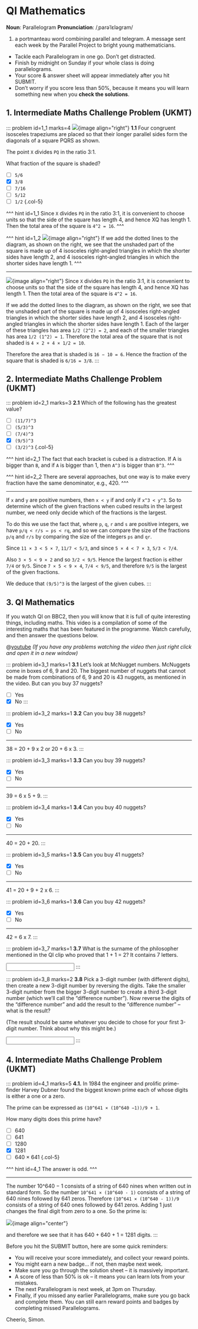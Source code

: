 # QI Mathematics

<div class="dictionary">

__Noun__: Parallelogram
__Pronunciation__: /ˌparəˈlɛləɡram/

1. a portmanteau word combining parallel and telegram. A message sent each
week by the Parallel Project to bright young mathematicians.

</div>

*	Tackle each Parallelogram in one go. Don’t get distracted.
*	Finish by midnight on Sunday if your whole class is doing parallelograms.
*	Your score & answer sheet will appear immediately after you hit SUBMIT.
*	Don’t worry if you score less than 50%, because it means you will learn something new when you __check the solutions__.


## 1. Intermediate Maths Challenge Problem (UKMT)
<!--- 2013 (13) --->

::: problem id=1_1 marks=4
![](/resources/9-26-qi-mathematics/1-square.png){image align="right"}
__1.1__ Four congruent isosceles trapeziums are placed so that their longer parallel sides form the diagonals of a square PQRS as shown.  

The point `X` divides `PQ` in the ratio 3:1.  

What fraction of the square is shaded?

* [ ] `5/6`
* [x] `3/8`
* [ ] `7/16`
* [ ] `5/12`
* [ ] `1/2`
{.col-5}

^^^ hint id=1_1
Since `X` divides `PQ` in the ratio 3:1, it is convenient to choose units so that the side of the square has length 4, and hence XQ has length 1. Then the total area of the square is `4^2 = 16`.
^^^

^^^ hint id=1_2
![](/resources/9-26-qi-mathematics/1-square-answer.png){image align="right"}
If we add the dotted lines to the diagram, as shown on the right, we see that the unshaded part of the square is made up of 4 isosceles right-angled triangles in which the shorter sides have length 2, and 4 isosceles right-angled triangles in which the shorter sides have length 1.
^^^

---

![](/resources/9-26-qi-mathematics/1-square-answer.png){image align="right"}
Since `X` divides `PQ` in the ratio 3:1, it is convenient to choose units so that the side of the square has length 4, and hence XQ has length 1. Then the total area of the square is `4^2 = 16`.  

If we add the dotted lines to the diagram, as shown on the right, we see that the unshaded part of the square is made up of 4 isosceles right-angled triangles in which the shorter sides have length 2, and 4 isosceles right-angled triangles in which the shorter sides have length 1. Each of the larger of these triangles has area `1/2 (2^2) = 2`, and
each of the smaller triangles has area `1/2 (1^2) = 1`. Therefore the total area of the square that is not shaded is `4 × 2 + 4 × 1/2 = 10`.  

Therefore the area that is shaded is `16 − 10 = 6`. Hence the fraction of the square that is shaded is `6/16 = 3/8`.
:::


## 2. Intermediate Maths Challenge Problem (UKMT)
<!--- 2013 (14) --->

::: problem id=2_1 marks=3
__2.1__ Which of the following has the greatest value?

* [ ] `(11/7)^3`
* [ ] `(5/3)^3`
* [ ] `(7/4)^3`
* [x] `(9/5)^3`
* [ ] `(3/2)^3`
{.col-5}

^^^ hint id=2_1
The fact that each bracket is cubed is a distraction. If A is bigger than `B`, and if `A` is bigger than 1, then `A^3` is bigger than `B^3`.
^^^

^^^ hint id=2_2
There are several approaches, but one way is to make every fraction have the same denominator, e.g., 420.
^^^

---

If `x` and `y` are positive numbers, then `x < y` if and only if `x^3 < y^3`. So to determine which of the given fractions when cubed results in the largest number, we need only decide which of the fractions is the largest.  

To do this we use the fact that, where `p`, `q`, `r` and `s` are positive integers, we have `p/q < r/s ⇔ ps < rq`, and so we can compare the size of the fractions `p/q` and `r/s` by comparing the size of the integers `ps` and `qr`.  

Since `11 × 3 < 5 × 7`, `11/7 < 5/3`, and since `5 × 4 < 7 × 3`, `5/3 < 7/4`.  

Also `3 × 5 < 9 × 2` and so `3/2 < 9/5`. Hence the largest fraction is either `7/4` or `9/5`. Since `7 × 5 < 9 × 4`, `7/4 < 9/5`, and therefore `9/5` is the largest of the given fractions.  

We deduce that `(9/5)^3` is the largest of the given cubes.
:::


## 3. QI Mathematics

If you watch QI on BBC2, then you will know that it is full of quite interesting things, including maths. This video is a compilation of some of the interesting maths that has been featured in the programme. Watch carefully, and then answer the questions below.

@[youtube](lwfedNylBXU?rel=0) _(If you have any problems watching the video then just right click and open it in a new window)_  

::: problem id=3_1 marks=1
__3.1__ Let’s look at McNugget numbers. McNuggets come in boxes of 6, 9 and 20. The biggest number of nuggets that cannot be made from combinations of 6, 9 and 20 is 43 nuggets, as mentioned in the video. But can you buy 37 nuggets?

* [ ] Yes
* [x] No
:::

::: problem id=3_2 marks=1
__3.2__ Can you buy 38 nuggets?

* [x] Yes
* [ ] No

---

38 = 20 + 9 x 2 or 20 + 6 x 3.
:::

::: problem id=3_3 marks=1
__3.3__ Can you buy 39 nuggets?

* [x] Yes
* [ ] No

---

39 = 6 x 5 + 9.
:::

::: problem id=3_4 marks=1
__3.4__ Can you buy 40 nuggets?

* [x] Yes
* [ ] No

---

40 = 20 + 20.
:::

::: problem id=3_5 marks=1
__3.5__ Can you buy 41 nuggets?

* [x] Yes
* [ ] No

---

41 = 20 + 9 + 2 x 6.
:::

::: problem id=3_6 marks=1
__3.6__ Can you buy 42 nuggets?

* [x] Yes
* [ ] No

---

42 = 6 x 7.
:::

::: problem id=3_7 marks=1
__3.7__ What is the surname of the philosopher mentioned in the QI clip who proved that 1 + 1 = 2? It contains 7 letters.

<input type="text" solution="RUSSELL"/>  
:::

::: problem id=3_8 marks=2
__3.8__ Pick a 3-digit number (with different digits), then create a new 3-digit number by reversing the digits. Take the smaller 3-digit number from the bigger 3-digit number to create a third 3-digit number (which we’ll call the “difference number”). Now reverse the digits of the “difference number” and add the result to the “difference number” – what is the result?  

(The result should be same whatever you decide to chose for your first 3-digit number. Think about why this might be.)

<input type="number" solution="1089"/>  
:::


## 4. Intermediate Maths Challenge Problem (UKMT)
<!--- 2013 (25) --->

::: problem id=4_1 marks=5
__4.1.__ In 1984 the engineer and prolific prime-finder Harvey Dubner found the biggest known prime each of whose digits is either a one or a zero.  

The prime can be expressed as `(10^641 × (10^640 −1))/9 + 1`.  

How many digits does this prime have?

* [ ] 640
* [ ] 641
* [ ] 1280
* [x] 1281
* [ ] 640 × 641
{.col-5}

^^^ hint id=4_1
The answer is odd.
^^^

---

The number 10^640 − 1 consists of a string of 640 nines when written out in standard form. So the
number `10^641 × (10^640 - 1)` consists of a string of 640 nines followed by 641 zeros. Therefore `(10^641 × (10^640 - 1))/9` consists of a string of 640 ones followed by 641 zeros. Adding 1 just changes the final digit from zero to a one. So the prime is:  

![](/resources/9-26-qi-mathematics/4-prime-answer.png){image align="center"}

and therefore we see that it has 640 + 640 + 1 = 1281 digits.
:::


Before you hit the SUBMIT button, here are some quick reminders:

*	You will receive your score immediately, and collect your reward points.
*	You might earn a new badge... if not, then maybe next week.
*	Make sure you go through the solution sheet – it is massively important.
*	A score of less than 50% is ok – it means you can learn lots from your mistakes.
*	The next Parallelogram is next week, at 3pm on Thursday.
*	Finally, if you missed any earlier Parallelograms, make sure you go back and complete them. You can still earn reward points and badges by completing missed Parallelograms.

Cheerio,
Simon.
